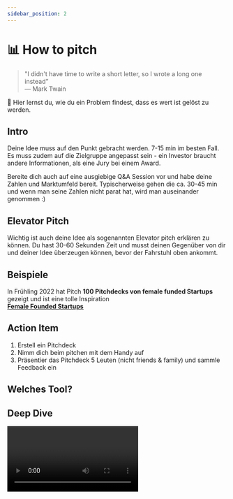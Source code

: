 ```yaml
---
sidebar_position: 2
---
```


# 📊 How to pitch

> "I didn't have time to write a short letter, so I wrote a long one instead” \
> ― Mark Twain

<Callout>
  📍 Hier lernst du, wie du ein Problem findest, dass es wert ist gelöst zu werden.
</Callout>

## Intro

Deine Idee muss auf den Punkt gebracht werden. 7-15 min im besten Fall.
Es muss zudem auf die Zielgruppe angepasst sein - ein Investor braucht andere Informationen, als eine Jury bei einem Award.

Bereite dich auch auf eine ausgiebige Q&A Session vor und habe deine Zahlen und Marktumfeld bereit. Typischerweise gehen die ca. 30-45 min und wenn man seine Zahlen nicht parat hat, wird man auseinander genommen :)

## Elevator Pitch

Wichtig ist auch deine Idee als sogenannten Elevator pitch erklären zu können.
Du hast 30-60 Sekunden Zeit und musst deinen Gegenüber von dir und deiner Idee überzeugen können, bevor der Fahrstuhl oben ankommt.

## Beispiele
In Frühling 2022 hat Pitch **100 Pitchdecks von female funded Startups** gezeigt und ist eine tolle Inspiration\
 <ins>[**Female Founded Startups**](https://pitch.com/presentations/collections/Female-Founded-Startups-6W5Xze7LB8o85KvJhf4hn3j8)</ins>

## Action Item
1. Erstell ein Pitchdeck
2. Nimm dich beim pitchen mit dem Handy auf
3. Präsentier das Pitchdeck 5 Leuten (nicht friends & family) und sammle Feedback ein

## Welches Tool?



<Tooltipp
  toolName="Pitch"
  toolDescription="hat eine kostenlose Version und geile Vorlagen für deinen Pitch.
Ansonsten reichen auch Slides auf Google Slides, Powerpoint oder Keynote. Dafür gibt es bei Slidesgo.com coole Templates "
  toolSource="https://pitch.com/"
  tutorialSource="https://www.youtube.com/watch?v=S_Dxwo5F_cE"
  buttonText="Zu Pitch"
/>

## Deep Dive

<Grid>
  <Video sourceId="SB16xgtFmco" />
  <Video sourceId="jYWF64Um7pw" />
  <Video sourceId="jdGqkU27woQ" />
  <Video sourceId="h_Y3N7ek3gE" />
</Grid>
